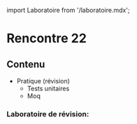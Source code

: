 import Laboratoire from '/laboratoire.mdx';

# Rencontre 22

## Contenu
- Pratique (révision)  
    - Tests unitaires 
    - Moq 

### Laboratoire de révision:  
<Laboratoire nom="10XX-S22_Lab1"/>
